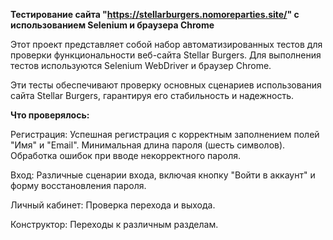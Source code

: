 **Тестирование сайта "https://stellarburgers.nomoreparties.site/" с использованием Selenium и браузера Chrome**

Этот проект представляет собой набор автоматизированных тестов для проверки функциональности веб-сайта 
Stellar Burgers. Для выполнения тестов используются Selenium WebDriver и браузер Chrome.

Эти тесты обеспечивают проверку основных сценариев использования сайта Stellar Burgers,
гарантируя его стабильность и надежность.

**Что проверялось:**

Регистрация:
Успешная регистрация с корректным заполнением полей "Имя" и "Email".
Минимальная длина пароля (шесть символов).
Обработка ошибок при вводе некорректного пароля.

Вход:
Различные сценарии входа, включая кнопку "Войти в аккаунт" и форму восстановления пароля.

Личный кабинет:
Проверка перехода и выхода.

Конструктор:
Переходы к различным разделам.

